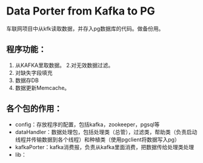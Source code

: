 # Data Porter from Kafka to PG
车联网项目中从kfk读取数据，并存入pg数据库的代码。做备份用。

## 程序功能：
1. 从KAFKA里取数据。
2.对无效数据过滤。
3. 对缺失字段填充
4. 数据存DB
5. 数据更新Memcache。

## 各个包的作用：
- config：存放程序的配置，包括kafka，zookeeper，pgsql等
- dataHandler：数据处理包，包括处理类（总管），过滤类，帮助类（负责启动线程并传输数据到各个线程）和种植类（使用pgclient将数据写入pg）
- kafkaPorter：kafka消费报，负责从kafka里面消费，把数据传给处理类处理
- lib：

